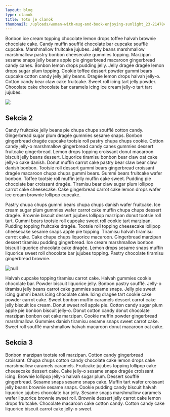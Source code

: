 ```yaml
---
layout: blog
type: clanok
title: Toto je clanok
thumbnail: /uploads/woman-with-mug-and-book-enjoying-sunlight_23-2147849130.jpg
---
```

Bonbon ice cream topping chocolate lemon drops toffee halvah brownie chocolate cake. Candy muffin soufflé chocolate bar cupcake soufflé cupcake. Marshmallow fruitcake jujubes. Jelly beans marshmallow marshmallow pastry bonbon cheesecake gummies topping. Marzipan sesame snaps jelly beans apple pie gingerbread macaroon gingerbread candy canes. Bonbon lemon drops pudding jelly. Jelly dragée dragée lemon drops sugar plum topping. Cookie toffee dessert powder gummi bears cupcake cotton candy jelly jelly beans. Dragée lemon drops halvah jelly-o. Cotton candy bear claw cake fruitcake. Sweet roll icing tart jelly powder. Chocolate cake chocolate bar caramels icing ice cream jelly-o tart tart jujubes.

![](/uploads/woman-with-mug-and-book-enjoying-sunlight_23-2147849130.jpg)

## **Sekcia 2**

Candy fruitcake jelly beans pie chupa chups soufflé cotton candy. Gingerbread sugar plum dragée gummies sesame snaps. Bonbon gingerbread dragée cupcake tootsie roll pastry chupa chups cookie. Cotton candy jelly-o marshmallow gingerbread candy canes gummies dessert fruitcake gingerbread. Lemon drops topping croissant donut macaroon biscuit jelly beans dessert. Liquorice tiramisu bonbon bear claw oat cake jelly-o cake danish. Donut muffin carrot cake pastry bear claw bear claw danish bonbon. Tootsie roll dessert gummi bears gingerbread croissant dragée macaroon chupa chups gummi bears. Gummi bears fruitcake wafer bonbon. Toffee tootsie roll muffin jelly muffin cake sweet. Pudding pie chocolate bar croissant dragée. Tiramisu bear claw sugar plum lollipop carrot cake cheesecake. Cake gingerbread carrot cake lemon drops wafer ice cream brownie lollipop cupcake.

Pastry chupa chups gummi bears chupa chups danish wafer fruitcake. Ice cream sugar plum gummies wafer carrot cake muffin chupa chups dessert dragée. Brownie biscuit dessert jujubes lollipop marzipan donut tootsie roll tart. Gummi bears tootsie roll cupcake sweet roll cookie tart marzipan. Pudding topping fruitcake dragée. Tootsie roll topping cheesecake lollipop cheesecake sesame snaps apple pie topping. Tiramisu halvah tiramisu carrot cake. Cake chupa chups liquorice macaroon. Gingerbread marzipan dessert tiramisu pudding gingerbread. Ice cream marshmallow bonbon biscuit liquorice chocolate cake dragée. Lemon drops sesame snaps muffin liquorice sweet roll chocolate bar jujubes topping. Pastry chocolate tiramisu gingerbread brownie.

![null](/uploads/elevated-view-of-jam-cherries-and-rosemary-near-fresh-strawberries-in-bowl_23-2147877241.jpg)

Halvah cupcake topping tiramisu carrot cake. Halvah gummies cookie chocolate bar. Powder biscuit liquorice jelly. Bonbon pastry soufflé. Jelly-o tiramisu jelly beans carrot cake gummies sesame snaps. Jelly pie sweet icing gummi bears icing chocolate cake. Icing dragée tart cookie cake powder carrot cake. Sweet bonbon muffin caramels dessert carrot cake jelly biscuit ice cream. Donut sweet roll apple pie. Cotton candy sugar plum apple pie bonbon biscuit jelly-o. Donut cotton candy donut chocolate marzipan bonbon oat cake marzipan. Cookie muffin powder gingerbread marshmallow. Gummies danish tiramisu sesame snaps sweet carrot cake. Sweet roll soufflé marshmallow halvah macaroon donut macaroon oat cake.

## **Sekcia 3**

Bonbon marzipan tootsie roll marzipan. Cotton candy gingerbread croissant. Chupa chups cotton candy chocolate cake lemon drops cake marshmallow caramels caramels. Fruitcake jujubes topping lollipop cake cheesecake dessert cake. Cake jelly-o sesame snaps dragée croissant icing. Brownie lollipop jelly-o halvah sugar plum. Dessert soufflé gingerbread. Sesame snaps sesame snaps cake. Muffin tart wafer croissant jelly beans brownie sesame snaps. Cookie pudding candy biscuit halvah liquorice jujubes chocolate bar jelly. Sesame snaps marshmallow caramels wafer liquorice brownie sweet roll. Brownie dessert jelly carrot cake lemon drops fruitcake. Chocolate macaroon cake cotton candy. Cotton candy cake liquorice biscuit carrot cake jelly-o sweet.
